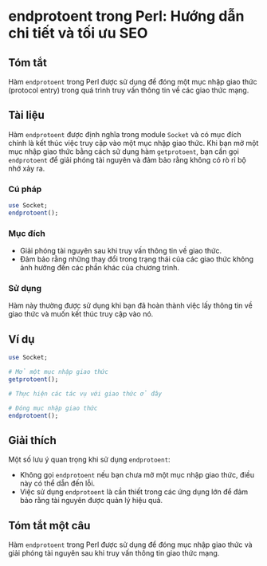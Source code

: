 <!--
Meta Description: # endprotoent trong Perl: Hướng dẫn chi tiết và tối ưu SEO ## Tóm tắt Hàm `endprotoent` trong Perl được sử dụng để đóng một mục nhập giao thức (protoc...
Meta Keywords: giao, thức, endprotoent, mục, dụng
-->

# endprotoent trong Perl: Hướng dẫn chi tiết và tối ưu SEO

## Tóm tắt
Hàm `endprotoent` trong Perl được sử dụng để đóng một mục nhập giao thức (protocol entry) trong quá trình truy vấn thông tin về các giao thức mạng.

## Tài liệu
Hàm `endprotoent` được định nghĩa trong module `Socket` và có mục đích chính là kết thúc việc truy cập vào một mục nhập giao thức. Khi bạn mở một mục nhập giao thức bằng cách sử dụng hàm `getprotoent`, bạn cần gọi `endprotoent` để giải phóng tài nguyên và đảm bảo rằng không có rò rỉ bộ nhớ xảy ra.

### Cú pháp
```perl
use Socket;
endprotoent();
```

### Mục đích
- Giải phóng tài nguyên sau khi truy vấn thông tin về giao thức.
- Đảm bảo rằng những thay đổi trong trạng thái của các giao thức không ảnh hưởng đến các phần khác của chương trình.

### Sử dụng
Hàm này thường được sử dụng khi bạn đã hoàn thành việc lấy thông tin về giao thức và muốn kết thúc truy cập vào nó.

## Ví dụ
```perl
use Socket;

# Mở một mục nhập giao thức
getprotoent();

# Thực hiện các tác vụ với giao thức ở đây

# Đóng mục nhập giao thức
endprotoent();
```

## Giải thích
Một số lưu ý quan trọng khi sử dụng `endprotoent`:
- Không gọi `endprotoent` nếu bạn chưa mở một mục nhập giao thức, điều này có thể dẫn đến lỗi.
- Việc sử dụng `endprotoent` là cần thiết trong các ứng dụng lớn để đảm bảo rằng tài nguyên được quản lý hiệu quả.

## Tóm tắt một câu
Hàm `endprotoent` trong Perl được sử dụng để đóng mục nhập giao thức và giải phóng tài nguyên sau khi truy vấn thông tin giao thức mạng.